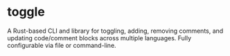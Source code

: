 # toggle
A Rust-based CLI and library for toggling, adding, removing comments, and updating code/comment blocks across multiple languages. Fully configurable via file or command-line.
